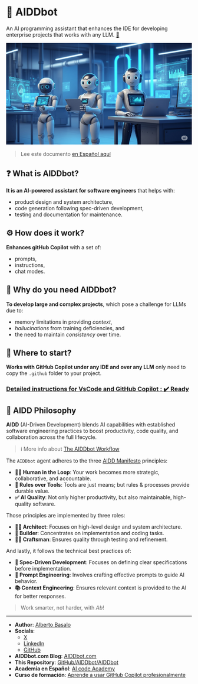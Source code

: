 # 🤖 AIDDbot

An AI programming assistant that enhances the IDE for developing enterprise projects that works with any LLM. [🤖](https://github.com/AIDDbot/AIDDbot)

![AIDDbot coding agents](./docs/AIDD-bot.png)

> Lee este documento [en Español aquí](https://aicode.academy/community/opensource/aiddbot/)

## ❓ What is AIDDbot?

**It is an AI-powered assistant for software engineers**  that helps with:

- product design and system architecture, 
- code generation following spec-driven development, 
- testing and documentation for maintenance.

## ⚙️ How does it work?

**Enhances gitHub Copilot** with a set of:

- prompts,
- instructions,
- chat modes.

## 🎯 Why do you need AIDDbot?

**To develop large and complex projects**, which pose a challenge for LLMs due to:

- memory limitations in providing _context_,
- _hallucinations_ from training deficiencies, and
- the need to maintain _consistency_ over time.

## 🚀 Where to start?

**Works with GitHub Copilot under any IDE and over any LLM** only need to copy the `.github` folder to your project.

### [Detailed instructions for VsCode and GitHub Copilot : ✔️ Ready ](https://github.com/AIDDbot/AIDDbot/blob/main/docs/vscode_aiddbot.md) 

## 💭 AIDD Philosophy

**AIDD** (AI-Driven Development) blends AI capabilities with established software engineering practices to boost productivity, code quality, and collaboration across the full lifecycle.

> ℹ️ More info about [The AIDDbot Workflow](https://aiddbot.com/aiddbot-in-your-workflow)

The `AIDDbot` agent adheres to the three [AIDD Manifesto](https://aiddbot.com/aidd-manifesto) principles:

- **🧑‍💻 Human in the Loop**: Your work becomes more strategic, collaborative, and accountable.
- **🔧 Rules over Tools**: Tools are just means; but rules & processes provide durable value.
- **✅ AI Quality**: Not only higher productivity, but also maintainable, high-quality software.

Those principles are implemented by three roles:

- **🧑‍💼 Architect**: Focuses on high-level design and system architecture.
- **👷 Builder**: Concentrates on implementation and coding tasks.
- **🧑‍🔧 Craftsman**: Ensures quality through testing and refinement.

And lastly, it follows the technical best practices of:

- **📒 Spec-Driven Development**: Focuses on defining clear specifications before implementation.
- **📝 Prompt Engineering**: Involves crafting effective prompts to guide AI behavior.
- **📚 Context Engineering**: Ensures relevant context is provided to the AI for better responses.

> Work smarter, not harder, with _Ab_!

---

- **Author**: [Alberto Basalo](https://albertobasalo.dev)
- **Socials**:
  - [X](https://x.com/albertobasalo)
  - [LinkedIn](https://www.linkedin.com/in/albertobasalo/)
  - [GitHub](https://github.com/albertobasalo)
- **AIDDbot.com Blog**: [AIDDbot.com](https://aiddbot.com)
- **This Repository**: [GitHub/AIDDbot/AIDDbot](https://github.com/AIDDbot/AIDDbot)
- **Academia en Español**: [AI code Academy](https://aicode.academy)
- **Curso de formación**: [Aprende a usar GitHub Copilot profesionalmente](https://aicode.academy/cursos/vs-code-copilot/)